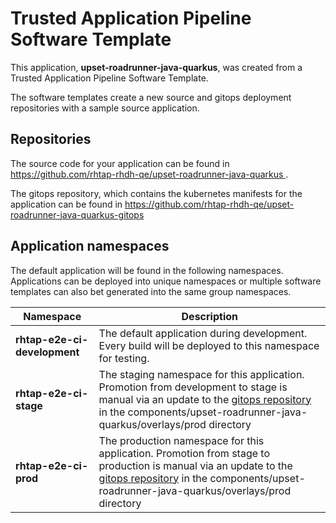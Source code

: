 # Trusted Application Pipeline Software Template

This application, **upset-roadrunner-java-quarkus**, was created from a Trusted Application Pipeline Software Template.

The software templates create a new source and gitops deployment repositories with a sample source application. 

## Repositories

The source code for your application can be found in [https://github.com/rhtap-rhdh-qe/upset-roadrunner-java-quarkus ](https://github.com/rhtap-rhdh-qe/upset-roadrunner-java-quarkus ).
 
The gitops repository, which contains the kubernetes manifests for the application can be found in 
[https://github.com/rhtap-rhdh-qe/upset-roadrunner-java-quarkus-gitops ](https://github.com/rhtap-rhdh-qe/upset-roadrunner-java-quarkus-gitops ) 

## Application namespaces 

The default application will be found in the following namespaces. Applications can be deployed into unique namespaces or multiple software templates can also bet generated into the same group namespaces.  

|  Namespace   |  Description   |  
| -------- | -------- |   
| **rhtap-e2e-ci-development** | The default application during development. Every build will be deployed to this namespace for testing. | 
| **rhtap-e2e-ci-stage** | The staging namespace for this application. Promotion from development to stage is manual via an update to the [gitops repository](https://github.com/rhtap-rhdh-qe/upset-roadrunner-java-quarkus-gitops ) in the components/upset-roadrunner-java-quarkus/overlays/prod directory |  
| **rhtap-e2e-ci-prod** | The production namespace for this application. Promotion from stage to production is manual via an update to the [gitops repository](https://github.com/rhtap-rhdh-qe/upset-roadrunner-java-quarkus-gitops ) in the components/upset-roadrunner-java-quarkus/overlays/prod directory | 